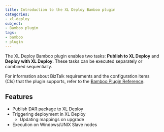 ```yaml
---
title: Introduction to the XL Deploy Bamboo plugin
categories:
- xl-deploy
subject:
- Bamboo plugin
tags:
- bamboo
- plugin
---
```


The XL Deploy Bamboo plugin enables two tasks: **Publish to XL Deploy** and **Deploy with XL Deploy**. These tasks can be executed separately or combined sequentially.

For information about BizTalk requirements and the configuration items (CIs) that the plugin supports, refer to the [Bamboo Plugin Reference](/xl-deploy/latest/bamboo-plugin/index.html). 

## Features

* Publish DAR package to XL Deploy
* Triggering deployment in XL Deploy
    * Updating mappings on upgrade
* Execution on Windows/UNIX Slave nodes
